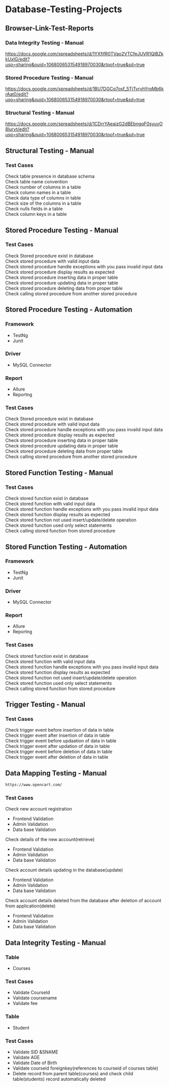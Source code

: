 # Database-Testing-Projects

## Browser-Link-Test-Reports
   ### Data Integrity Testing - Manual
   https://docs.google.com/spreadsheets/d/1YXfifR0TVao2VTCfeJUVR1QlBZkkUxIG/edit?usp=sharing&ouid=106800653154918970030&rtpof=true&sd=true
   
   ### Stored Procedure Testing - Manual
  https://docs.google.com/spreadsheets/d/1BU7DGCq7osf_5TjTvrvhYrqMb6krAat0/edit?usp=sharing&ouid=106800653154918970030&rtpof=true&sd=true
  
  ### Structural Testing - Manual
https://docs.google.com/spreadsheets/d/1CDrrYAeaizG2dBEbngqF0syuvO8lurvt/edit?usp=sharing&ouid=106800653154918970030&rtpof=true&sd=true
  
 ## Structural Testing - Manual

 ### Test Cases
      
 Check table presence in database schema<br>
 Check table name convention<br>
 Check number of columns in a table<br>
 Check column names in a table<br>
 Check data type of columns in table<br>
 Check size of the columns in a table<br>
 Check nulls fields in a table<br>
 Check column keys in a table<br>



 ## Stored Procedure Testing - Manual

 ### Test Cases
      
 Check Stored procedure exist in database<br>
 Check stored procedure with valid input data<br>
 Check stored procedure handle exceptions with you pass invalid input data<br>
 Check stored procedure display results as expected<br>
 Check stored procedure inserting data in proper table<br>
 Check stored procedure updating data in proper table<br>
 Check stored procedure deleting data from proper table<br>
 Check  calling stored procedure from another stored procedure<br>

## Stored Procedure Testing - Automation

 ### Framework
 - TestNg<br>
 - Junit<br>
 ### Driver
 - MySQL Connector
### Report
 - Allure<br>
 - Reportng<br>

 ### Test Cases
      
 Check Stored procedure exist in database<br>
 Check stored procedure with valid input data<br>
 Check stored procedure handle exceptions with you pass invalid input data<br>
 Check stored procedure display results as expected<br>
 Check stored procedure inserting data in proper table<br>
 Check stored procedure updating data in proper table<br>
 Check stored procedure deleting data from proper table<br>
 Check  calling stored procedure from another stored procedure<br>

 ## Stored Function Testing - Manual

 ### Test Cases
      
 Check stored function exist in database<br>
 Check stored function with valid input data<br>
 Check stored function handle exceptions with you pass invalid input data<br>
 Check stored function display results as expected<br>
 Check stored function not used insert/update/delete operation<br>
 Check stored function used only select statements<br>
 Check calling stored function from stored procedure<br>


 ## Stored Function Testing - Automation

 ### Framework
 - TestNg<br>
 - Junit<br>
 ### Driver
 - MySQL Connector
### Report
 - Allure<br>
 - Reportng<br>

 ### Test Cases
      
 Check stored function exist in database<br>
 Check stored function with valid input data<br>
 Check stored function handle exceptions with you pass invalid input data<br>
 Check stored function display results as expected<br>
 Check stored function not used insert/update/delete operation<br>
 Check stored function used only select statements<br>
 Check calling stored function from stored procedure<br>


  ## Trigger Testing - Manual

 ### Test Cases
      
 Check  trigger event before insertion  of data in table <br>
 Check  trigger event after insertion of data in table<br>
 Check  trigger event before updaation  of data in table<br>
 Check  trigger event after updation of data in table<br>
 Check  trigger event before deletion of data in table<br>
 Check  trigger event after deletion of data in table<br>

 
 ## Data Mapping  Testing - Manual

```````````sh
https://www.opencart.com/
```````````
 ### Test Cases
 Check new account registration
  - Frontend Validation
  - Admin Validation
  - Data base Validation
    
  Check details of the new account(retrieve)
  - Frontend Validation
  - Admin Validation
  - Data base Validation

 Check account details updating in the database(update)
  - Frontend Validation
  - Admin Validation
  - Data base Validation

 Check account details deleted from the  database after deletion of account from application(delete)
  - Frontend Validation
  - Admin Validation
  - Data base Validation 

 
 ## Data Integrity  Testing - Manual

  ### Table
  - Courses
  ### Test Cases
  - Validate CourseId<br>
  - Validate coursename<br>
  - Validate fee<br>
  
   ### Table
  - Student
  ### Test Cases
  - Validate SID &SNAME <br>
  - Validate AGE<br>
  - Validate Date of Birth<br>
  - Validate courseid foreignkey(references to courseid of courses table)<br>
  - Delete record from parent table(courses) and check child table(students) record automatically deleted<br>
  
